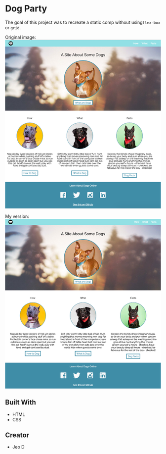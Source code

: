 # Dog Party
The goal of this project was to recreate a static comp without using`flex-box` or `grid`.

Original image:
![screenshot of original dog party](dog-party.png)

My version:
![screenshot of my dog party](screenshot.png)

## Built With
* HTML
* CSS

## Creator
* Jeo D




